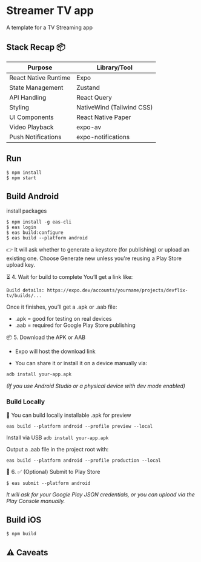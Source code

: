 # Streamer TV app

A template for a TV Streaming app 

## Stack Recap 📦

| Purpose              | Library/Tool           |
|----------------------|------------------------|
| React Native Runtime | Expo                   |
| State Management     | Zustand                |
| API Handling         | React Query            |
| Styling              | NativeWind (Tailwind CSS) |
| UI Components        | React Native Paper     |
| Video Playback       | expo-av                |
| Push Notifications   | expo-notifications     |

## Run 

``` 
$ npm install 
$ npm start
```

## Build Android

install packages
```shell
$ npm install -g eas-cli
$ eas login
$ eas build:configure
$ eas build --platform android
```
👉 It will ask whether to generate a keystore (for publishing) or upload an existing one. Choose Generate new unless you're reusing a Play Store upload key.

⏳ 4. Wait for build to complete
You’ll get a link like:

` Build details: https://expo.dev/accounts/yourname/projects/devflix-tv/builds/...
`

Once it finishes, you’ll get a .apk or .aab file:
- .apk = good for testing on real devices
- .aab = required for Google Play Store publishing

📦 5. Download the APK or AAB
- Expo will host the download link

- You can share it or install it on a device manually via:
``` bash 
adb install your-app.apk 
```
_(If you use Android Studio or a physical device with dev mode enabled)_

### Build Locally
🧪 You can build locally installable .apk for preview
```shell
eas build --platform android --profile preview --local
```

Install via USB	`adb install your-app.apk`

Output a .aab file in the project root with:
``` shell
eas build --platform android --profile production --local
```

🚀 6. ✅ (Optional) Submit to Play Store

```
$ eas submit --platform android
```

_It will ask for your Google Play JSON credentials, or you can upload via the Play Console manually._

## Build iOS

```shell
$ npm build
```

## ⚠️ Caveats
